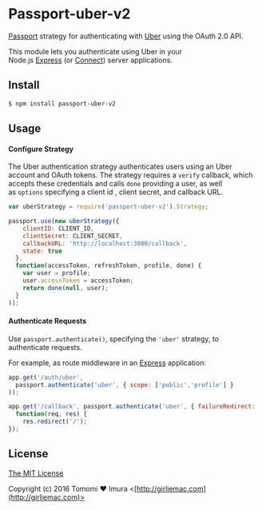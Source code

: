 # Passport-uber-v2

[Passport](https://github.com/jaredhanson/passport) strategy for authenticating with [Uber](http://www.uber.com/) using the OAuth 2.0 API.

This module lets you authenticate using Uber in your Node.js [Express](http://expressjs.com/) (or [Connect](http://www.senchalabs.org/connect/)) server applications.

## Install

```bash
$ npm install passport-uber-v2
```

## Usage

#### Configure Strategy

The Uber authentication strategy authenticates users using an Uber account and OAuth tokens. The strategy requires a `verify` callback, which accepts these credentials and calls `done` providing a user, as well as `options` specifying a client id , client secret, and callback URL.

```javascript
var uberStrategy = require('passport-uber-v2').Strategy;

passport.use(new uberStrategy({
    clientID: CLIENT_ID,
    clientSecret: CLIENT_SECRET,
    callbackURL: 'http://localhost:3000/callback',
    state: true
  },
  function(accessToken, refreshToken, profile, done) {
    var user = profile;
    user.accessToken = accessToken;
    return done(null, user);
  }
));
```



#### Authenticate Requests

Use `passport.authenticate()`, specifying the `'uber'` strategy, to authenticate requests.

For example, as route middleware in an [Express](http://expressjs.com/) application:

```javascript
app.get('/auth/uber',
  passport.authenticate('uber', { scope: ['public','profile'] }
));

app.get('/callback', passport.authenticate('uber', { failureRedirect: '/login' }),
  function(req, res) {
    res.redirect('/');
});
```



## License

[The MIT License](http://opensource.org/licenses/MIT)

Copyright (c) 2016 Tomomi ❤ Imura <[http://girliemac.com](http://girliemac.com)>
